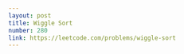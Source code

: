 ```yaml
---
layout: post
title: Wiggle Sort
number: 280
link: https://leetcode.com/problems/wiggle-sort
---
```

